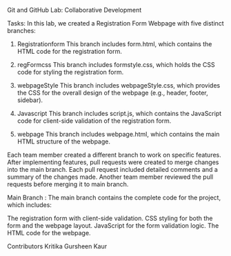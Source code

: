 Git and GitHub Lab: Collaborative Development

Tasks:
In this lab, we created a Registration Form Webpage with five distinct branches:

1. Registrationform
This branch includes form.html, which contains the HTML code for the registration form.

2. regFormcss
This branch includes formstyle.css, which holds the CSS code for styling the registration form.

3. webpageStyle
This branch includes webpageStyle.css, which provides the CSS for the overall design of the webpage (e.g., header, footer, sidebar).

4. Javascript
This branch includes script.js, which contains the JavaScript code for client-side validation of the registration form.

5. webpage
This branch includes webpage.html, which contains the main HTML structure of the webpage.

Each team member created a different branch to work on specific features. 
After implementing features, pull requests were created to merge changes into the main branch.
Each pull request included detailed comments and a summary of the changes made.
Another team member reviewed the pull requests before merging it to main branch. 

Main Branch :
The main branch contains the complete code for the project, which includes:

The registration form with client-side validation.
CSS styling for both the form and the webpage layout.
JavaScript for the form validation logic.
The HTML code for the webpage.

Contributors
Kritika
Gursheen Kaur
